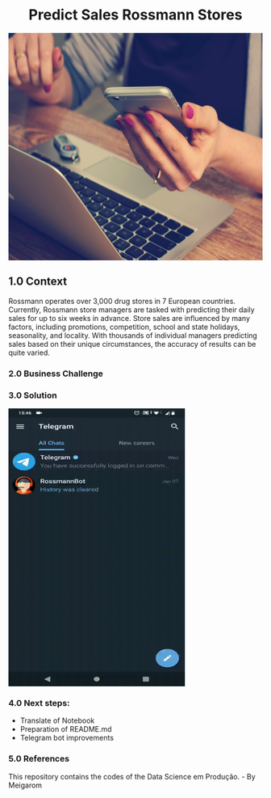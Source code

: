 <h1 align="center"> Predict Sales Rossmann Stores </h1> 

<img align="center"  height="450" width="1000" src="https://github.com/brunalimap/DataScience_em_Producao/blob/main/img/img01.jpg" >

## 1.0 Context

Rossmann operates over 3,000 drug stores in 7 European countries. Currently, Rossmann store managers are tasked with predicting their daily sales for up to six weeks in advance. Store sales are influenced by many factors, including promotions, competition, school and state holidays, seasonality, and locality. With thousands of individual managers predicting sales based on their unique circumstances, the accuracy of results can be quite varied. 

### 2.0 Business Challenge

### 3.0 Solution

<img align="center" height="550" width="350" src="https://github.com/brunalimap/DataScience_em_Producao/blob/main/img/rossmann_video.gif">

### 4.0 Next steps:

- Translate of Notebook
- Preparation of README.md
- Telegram bot improvements

### 5.0  References
This repository contains the codes of the Data Science em Produção. - By Meigarom
